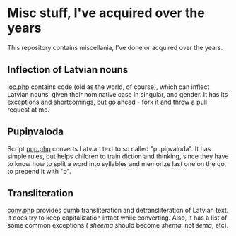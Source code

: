 Misc stuff, I've acquired over the years
========================================

This repository contains miscellania, I've done or acquired over the years.

Inflection of Latvian nouns
---------------------------

[loc.php](loc.php) contains code (old as the world, of course), which can inflect Latvian nouns, given their
nominative case in singular, and gender. It has its exceptions and shortcomings, but go ahead - fork it and throw a 
pull request at me.

Pupiņvaloda
-----------

Script [pup.php](pup.php) converts Latvian text to so called "pupiņvaloda". It has simple rules, but helps children
to train diction and thinking, since they have to know how to split a word into syllables and memorize last one on
the go, to prepend it with "p".

Transliteration
---------------

[conv.php](conv.php) provides dumb transliteration and detransliteration of Latvian text. It does try to keep
capitalization intact while converting. Also, it has a list of some common exceptions ( _sheema_ should become 
_shēma_, not _šēma_, etc).
